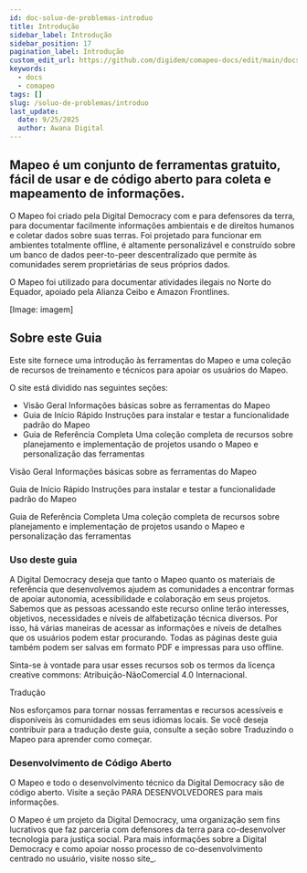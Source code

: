 ```yaml
---
id: doc-soluo-de-problemas-introduo
title: Introdução
sidebar_label: Introdução
sidebar_position: 17
pagination_label: Introdução
custom_edit_url: https://github.com/digidem/comapeo-docs/edit/main/docs/soluo-de-problemas/introduo.md
keywords:
  - docs
  - comapeo
tags: []
slug: /soluo-de-problemas/introduo
last_update:
  date: 9/25/2025
  author: Awana Digital
---
```

## Mapeo é um conjunto de ferramentas gratuito, fácil de usar e de código aberto para coleta e mapeamento de informações.


O Mapeo foi criado pela Digital Democracy com e para defensores da terra, para documentar facilmente informações ambientais e de direitos humanos e coletar dados sobre suas terras. Foi projetado para funcionar em ambientes totalmente offline, é altamente personalizável e construído sobre um banco de dados peer-to-peer descentralizado que permite às comunidades serem proprietárias de seus próprios dados.


O Mapeo foi utilizado para documentar atividades ilegais no Norte do Equador, apoiado pela Alianza Ceibo e Amazon Frontlines.


[Image: imagem]


## Sobre este Guia


Este site fornece uma introdução às ferramentas do Mapeo e uma coleção de recursos de treinamento e técnicos para apoiar os usuários do Mapeo.


O site está dividido nas seguintes seções:

- Visão Geral
Informações básicas sobre as ferramentas do Mapeo
- Guia de Início Rápido
Instruções para instalar e testar a funcionalidade padrão do Mapeo
- Guia de Referência Completa
Uma coleção completa de recursos sobre planejamento e implementação de projetos usando o Mapeo e personalização das ferramentas

Visão Geral
Informações básicas sobre as ferramentas do Mapeo


Guia de Início Rápido
Instruções para instalar e testar a funcionalidade padrão do Mapeo


Guia de Referência Completa
Uma coleção completa de recursos sobre planejamento e implementação de projetos usando o Mapeo e personalização das ferramentas


### Uso deste guia


A Digital Democracy deseja que tanto o Mapeo quanto os materiais de referência que desenvolvemos ajudem as comunidades a encontrar formas de apoiar autonomia, acessibilidade e colaboração em seus projetos. Sabemos que as pessoas acessando este recurso online terão interesses, objetivos, necessidades e níveis de alfabetização técnica diversos. Por isso, há várias maneiras de acessar as informações e níveis de detalhes que os usuários podem estar procurando. Todas as páginas deste guia também podem ser salvas em formato PDF e impressas para uso offline.


Sinta-se à vontade para usar esses recursos sob os termos da licença creative commons: Atribuição-NãoComercial 4.0 Internacional.


Tradução


Nos esforçamos para tornar nossas ferramentas e recursos acessíveis e disponíveis às comunidades em seus idiomas locais. Se você deseja contribuir para a tradução deste guia, consulte a seção sobre Traduzindo o Mapeo para aprender como começar.


### Desenvolvimento de Código Aberto


O Mapeo e todo o desenvolvimento técnico da Digital Democracy são de código aberto. Visite a seção PARA DESENVOLVEDORES para mais informações.


O Mapeo é um projeto da Digital Democracy, uma organização sem fins lucrativos que faz parceria com defensores da terra para co-desenvolver tecnologia para justiça social. Para mais informações sobre a Digital Democracy e como apoiar nosso processo de co-desenvolvimento centrado no usuário, visite nosso site_.

